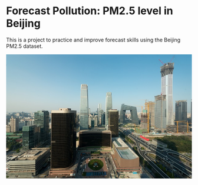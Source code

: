 # Forecast Pollution: PM2.5 level in Beijing 

This is a project to practice and improve forecast skills using the Beijing PM2.5 dataset.

![](https://github.com/sebasjp/forecast-pollution/blob/master/img.jpg)

